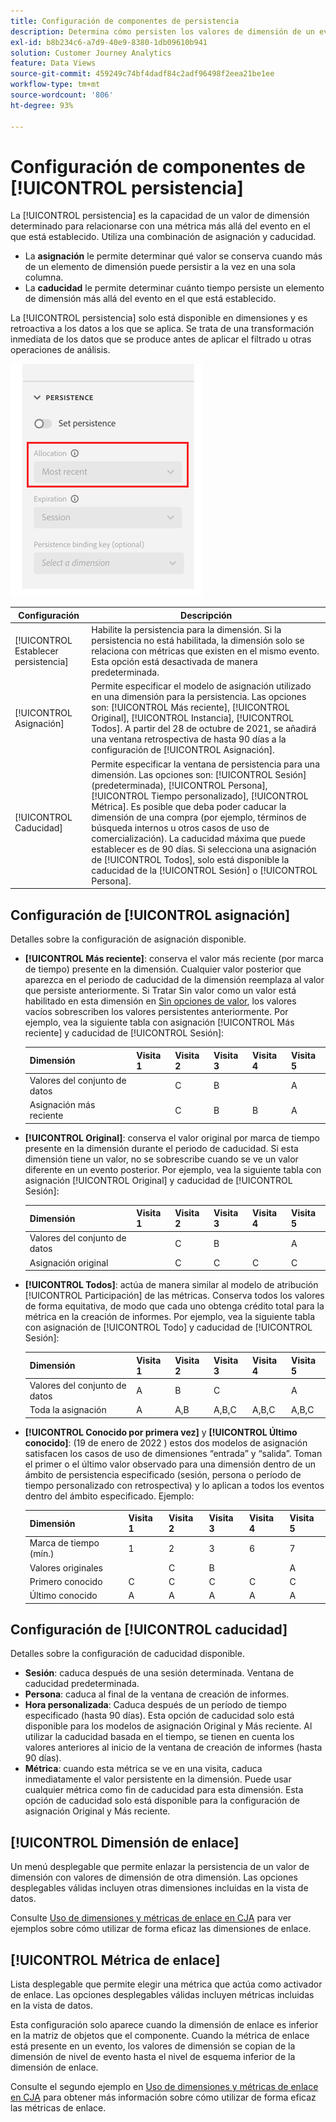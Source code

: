 ```yaml
---
title: Configuración de componentes de persistencia
description: Determina cómo persisten los valores de dimensión de un evento a otro, o si lo hace.
exl-id: b8b234c6-a7d9-40e9-8380-1db09610b941
solution: Customer Journey Analytics
feature: Data Views
source-git-commit: 459249c74bf4dadf84c2adf96498f2eea21be1ee
workflow-type: tm+mt
source-wordcount: '806'
ht-degree: 93%

---
```



# Configuración de componentes de [!UICONTROL persistencia]

La [!UICONTROL persistencia] es la capacidad de un valor de dimensión determinado para relacionarse con una métrica más allá del evento en el que está establecido. Utiliza una combinación de asignación y caducidad.

* La **asignación** le permite determinar qué valor se conserva cuando más de un elemento de dimensión puede persistir a la vez en una sola columna.
* La **caducidad** le permite determinar cuánto tiempo persiste un elemento de dimensión más allá del evento en el que está establecido.

La [!UICONTROL persistencia] solo está disponible en dimensiones y es retroactiva a los datos a los que se aplica. Se trata de una transformación inmediata de los datos que se produce antes de aplicar el filtrado u otras operaciones de análisis.

![Persistencia](../assets/persistence.png)

| Configuración | Descripción |
| --- | --- |
| [!UICONTROL Establecer persistencia] | Habilite la persistencia para la dimensión. Si la persistencia no está habilitada, la dimensión solo se relaciona con métricas que existen en el mismo evento. Esta opción está desactivada de manera predeterminada. |
| [!UICONTROL Asignación] | Permite especificar el modelo de asignación utilizado en una dimensión para la persistencia. Las opciones son: [!UICONTROL Más reciente], [!UICONTROL Original], [!UICONTROL Instancia], [!UICONTROL Todos]. A partir del 28 de octubre de 2021, se añadirá una ventana retrospectiva de hasta 90 días a la configuración de [!UICONTROL Asignación]. |
| [!UICONTROL Caducidad] | Permite especificar la ventana de persistencia para una dimensión. Las opciones son: [!UICONTROL Sesión] (predeterminada), [!UICONTROL Persona], [!UICONTROL Tiempo personalizado], [!UICONTROL Métrica]. Es posible que deba poder caducar la dimensión de una compra (por ejemplo, términos de búsqueda internos u otros casos de uso de comercialización). La caducidad máxima que puede establecer es de 90 días. Si selecciona una asignación de [!UICONTROL Todos], solo está disponible la caducidad de la [!UICONTROL Sesión] o [!UICONTROL Persona]. |

## Configuración de [!UICONTROL asignación]

Detalles sobre la configuración de asignación disponible.

* **[!UICONTROL Más reciente]**: conserva el valor más reciente (por marca de tiempo) presente en la dimensión. Cualquier valor posterior que aparezca en el periodo de caducidad de la dimensión reemplaza al valor que persiste anteriormente. Si Tratar Sin valor como un valor está habilitado en esta dimensión en [Sin opciones de valor](no-value-options.md), los valores vacíos sobrescriben los valores persistentes anteriormente. Por ejemplo, vea la siguiente tabla con asignación [!UICONTROL Más reciente] y caducidad de [!UICONTROL Sesión]:

   | Dimensión | Visita 1 | Visita 2 | Visita 3 | Visita 4 | Visita 5 |
   | --- | --- | --- | --- | --- | --- |
   | Valores del conjunto de datos |  | C | B |  | A |
   | Asignación más reciente |  | C | B | B | A |

* **[!UICONTROL Original]**: conserva el valor original por marca de tiempo presente en la dimensión durante el periodo de caducidad. Si esta dimensión tiene un valor, no se sobrescribe cuando se ve un valor diferente en un evento posterior. Por ejemplo, vea la siguiente tabla con asignación [!UICONTROL Original] y caducidad de [!UICONTROL Sesión]:

   | Dimensión | Visita 1 | Visita 2 | Visita 3 | Visita 4 | Visita 5 |
   | --- | --- | --- | --- | --- | --- |
   | Valores del conjunto de datos |  | C | B |  | A |
   | Asignación original |  | C | C | C | C |

* **[!UICONTROL Todos]**: actúa de manera similar al modelo de atribución [!UICONTROL Participación] de las métricas. Conserva todos los valores de forma equitativa, de modo que cada uno obtenga crédito total para la métrica en la creación de informes. Por ejemplo, vea la siguiente tabla con asignación de [!UICONTROL Todo] y caducidad de [!UICONTROL Sesión]:

   | Dimensión | Visita 1 | Visita 2 | Visita 3 | Visita 4 | Visita 5 |
   | --- | --- | --- | --- | --- | --- |
   | Valores del conjunto de datos | A | B | C |  | A |
   | Toda la asignación | A | A,B | A,B,C | A,B,C | A,B,C |

* **[!UICONTROL Conocido por primera vez]** y **[!UICONTROL Último conocido]**: (19 de enero de 2022 ) estos dos modelos de asignación satisfacen los casos de uso de dimensiones “entrada” y “salida”. Toman el primer o el último valor observado para una dimensión dentro de un ámbito de persistencia especificado (sesión, persona o período de tiempo personalizado con retrospectiva) y lo aplican a todos los eventos dentro del ámbito especificado. Ejemplo:

   | Dimensión | Visita 1 | Visita 2 | Visita 3 | Visita 4 | Visita 5 |
   | --- | --- | --- | --- | --- | --- |
   | Marca de tiempo (mín.) | 1 | 2 | 3 | 6 | 7 |
   | Valores originales |  | C | B |  | A |
   | Primero conocido | C | C | C | C | C |
   | Último conocido | A | A | A | A | A |

## Configuración de [!UICONTROL caducidad]

Detalles sobre la configuración de caducidad disponible.

* **Sesión**: caduca después de una sesión determinada. Ventana de caducidad predeterminada.
* **Persona**: caduca al final de la ventana de creación de informes.
* **Hora personalizada**: Caduca después de un período de tiempo especificado (hasta 90 días). Esta opción de caducidad solo está disponible para los modelos de asignación Original y Más reciente. Al utilizar la caducidad basada en el tiempo, se tienen en cuenta los valores anteriores al inicio de la ventana de creación de informes (hasta 90 días).
* **Métrica**: cuando esta métrica se ve en una visita, caduca inmediatamente el valor persistente en la dimensión. Puede usar cualquier métrica como fin de caducidad para esta dimensión. Esta opción de caducidad solo está disponible para la configuración de asignación Original y Más reciente.

## [!UICONTROL Dimensión de enlace]

Un menú desplegable que permite enlazar la persistencia de un valor de dimensión con valores de dimensión de otra dimensión. Las opciones desplegables válidas incluyen otras dimensiones incluidas en la vista de datos.

Consulte [Uso de dimensiones y métricas de enlace en CJA](../../use-cases/binding-dimensions-metrics.md) para ver ejemplos sobre cómo utilizar de forma eficaz las dimensiones de enlace.

## [!UICONTROL Métrica de enlace]

Lista desplegable que permite elegir una métrica que actúa como activador de enlace. Las opciones desplegables válidas incluyen métricas incluidas en la vista de datos.

Esta configuración solo aparece cuando la dimensión de enlace es inferior en la matriz de objetos que el componente. Cuando la métrica de enlace está presente en un evento, los valores de dimensión se copian de la dimensión de nivel de evento hasta el nivel de esquema inferior de la dimensión de enlace.

Consulte el segundo ejemplo en [Uso de dimensiones y métricas de enlace en CJA](../../use-cases/binding-dimensions-metrics.md) para obtener más información sobre cómo utilizar de forma eficaz las métricas de enlace.
